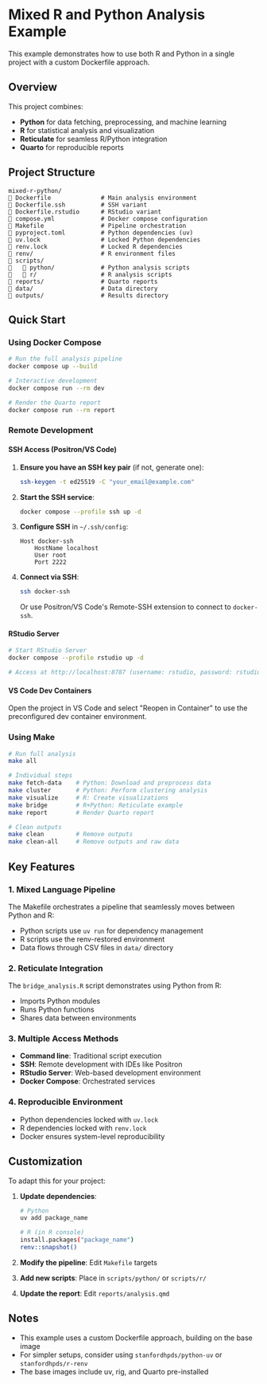 # Mixed R and Python Analysis Example

This example demonstrates how to use both R and Python in a single project with a custom Dockerfile approach.

## Overview

This project combines:
- **Python** for data fetching, preprocessing, and machine learning
- **R** for statistical analysis and visualization
- **Reticulate** for seamless R/Python integration
- **Quarto** for reproducible reports

## Project Structure

```
mixed-r-python/
   Dockerfile              # Main analysis environment
   Dockerfile.ssh          # SSH variant
   Dockerfile.rstudio      # RStudio variant
   compose.yml             # Docker compose configuration
   Makefile                # Pipeline orchestration
   pyproject.toml          # Python dependencies (uv)
   uv.lock                 # Locked Python dependencies
   renv.lock               # Locked R dependencies
   renv/                   # R environment files
   scripts/
      python/             # Python analysis scripts
      r/                  # R analysis scripts
   reports/                # Quarto reports
   data/                   # Data directory
   outputs/                # Results directory
```

## Quick Start

### Using Docker Compose

```bash
# Run the full analysis pipeline
docker compose up --build

# Interactive development
docker compose run --rm dev

# Render the Quarto report
docker compose run --rm report
```

### Remote Development

#### SSH Access (Positron/VS Code)

1. **Ensure you have an SSH key pair** (if not, generate one):
   ```bash
   ssh-keygen -t ed25519 -C "your_email@example.com"
   ```

2. **Start the SSH service**:
   ```bash
   docker compose --profile ssh up -d
   ```

3. **Configure SSH** in `~/.ssh/config`:
   ```
   Host docker-ssh
       HostName localhost
       User root
       Port 2222
   ```

4. **Connect via SSH**:
   ```bash
   ssh docker-ssh
   ```

   Or use Positron/VS Code's Remote-SSH extension to connect to `docker-ssh`.

#### RStudio Server

```bash
# Start RStudio Server
docker compose --profile rstudio up -d

# Access at http://localhost:8787 (username: rstudio, password: rstudio)
```

#### VS Code Dev Containers

Open the project in VS Code and select "Reopen in Container" to use the preconfigured dev container environment.

### Using Make

```bash
# Run full analysis
make all

# Individual steps
make fetch-data    # Python: Download and preprocess data
make cluster       # Python: Perform clustering analysis  
make visualize     # R: Create visualizations
make bridge        # R+Python: Reticulate example
make report        # Render Quarto report

# Clean outputs
make clean         # Remove outputs
make clean-all     # Remove outputs and raw data
```

## Key Features

### 1. Mixed Language Pipeline

The Makefile orchestrates a pipeline that seamlessly moves between Python and R:
- Python scripts use `uv run` for dependency management
- R scripts use the renv-restored environment
- Data flows through CSV files in `data/` directory

### 2. Reticulate Integration

The `bridge_analysis.R` script demonstrates using Python from R:
- Imports Python modules
- Runs Python functions
- Shares data between environments

### 3. Multiple Access Methods

- **Command line**: Traditional script execution
- **SSH**: Remote development with IDEs like Positron
- **RStudio Server**: Web-based development environment
- **Docker Compose**: Orchestrated services

### 4. Reproducible Environment

- Python dependencies locked with `uv.lock`
- R dependencies locked with `renv.lock`
- Docker ensures system-level reproducibility

## Customization

To adapt this for your project:

1. **Update dependencies**:
   ```bash
   # Python
   uv add package_name
   
   # R (in R console)
   install.packages("package_name")
   renv::snapshot()
   ```

2. **Modify the pipeline**: Edit `Makefile` targets

3. **Add new scripts**: Place in `scripts/python/` or `scripts/r/`

4. **Update the report**: Edit `reports/analysis.qmd`

## Notes

- This example uses a custom Dockerfile approach, building on the base image
- For simpler setups, consider using `stanfordhpds/python-uv` or `stanfordhpds/r-renv`
- The base images include uv, rig, and Quarto pre-installed